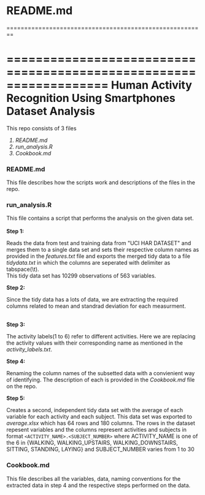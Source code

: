 # README.md
========================================================

==================================================================
Human Activity Recognition Using Smartphones Dataset Analysis
==================================================================

This repo consists of 3 files
<br>

<ol type=number><i>
<li> README.md </li>
<li> run_analysis.R </li>
<li> Cookbook.md </li></i>
</ol>

### README.md <br>
This file describes how the scripts work and descriptions of the files in the repo.<br>

### run_analysis.R
This file contains a script that performs the analysis on the given data set.
<br><br>
<b> Step 1: </b>

Reads the data from test and training data from "UCI HAR DATASET" and merges them to a single data set and sets their respective column names as provided in the <i>features.txt</i> file and exports the merged tidy data to a file <i> tidydata.txt </i> in which the columns are seperated with delimiter as tabspace(\t).<br>This tidy data set has 10299 observations of 563 variables.

<b> Step 2: </b>

Since the tidy data has a lots of data, we are extracting the required columns related to mean and standrad deviation for each measurment.<br><br>

<b> Step 3: </b>

The activity labels(1 to 6) refer to different activities. Here we are replacing the activity values with their corresponding name as mentioned in the <i> activity_labels.txt</i>.

<b> Step 4: </b>

Renaming the column names of the subsetted data with a convienient way of identifying. The description of each is provided in the <i>Cookbook.md</i> file on the repo.

<b> Step 5: </b>

Creates a second, independent tidy data set with the average of each variable for each activity and each subject. This data set was exported to <i>average.xlsx</i> which has 64 rows and 180 columns. The rows in the dataset repesent variables and the columns represent activities and subjects in format `<ACTIVITY_NAME>.<SUBJECT_NUMBER>` where ACTIVITY_NAME is one of the 6 in {WALKING, WALKING_UPSTAIRS, WALKING_DOWNSTAIRS, SITTING, STANDING, LAYING} and SUBJECT_NUMBER varies from 1 to 30
<br>

### Cookbook.md

This file describes all the variables, data, naming conventions for the extracted data in step 4 and the respective steps performed on the data.
